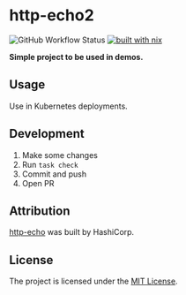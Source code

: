 # http-echo2

![GitHub Workflow Status](https://img.shields.io/github/actions/workflow/status/sagikazarmark/http-echo2/ci.yaml?style=flat-square)
[![built with nix](https://builtwithnix.org/badge.svg)](https://builtwithnix.org)

**Simple project to be used in demos.**


## Usage

Use in Kubernetes deployments.


## Development

1. Make some changes
1. Run `task check`
1. Commit and push
1. Open PR


## Attribution

[http-echo](https://github.com/hashicorp/http-echo) was built by HashiCorp.


## License

The project is licensed under the [MIT License](LICENSE).
